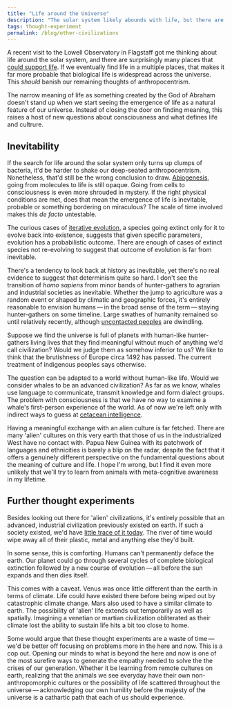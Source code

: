 ```yaml
---
title: "Life around the Universe"
description: "The solar system likely abounds with life, but there are also hidden cultures on earth we barely understand&thinsp;—&thinsp;realizing this is the start of a humility industrial society needs."
tags: thought-experiment 
permalink: /blog/other-civilizations
---
```


A recent visit to the Lowell Observatory in Flagstaff got me thinking about life around the solar system, and there are surprisingly many places that [could support life][csl]. If we eventually find life in a multiple places, that makes it far more probable that biological life is widespread across the universe. This *should* banish our remaining thoughts of anthropocentrism. 

The narrow meaning of life as something created by the God of Abraham doesn't stand up when we start seeing the emergence of life as a natural feature of our universe. Instead of closing the door on finding meaning, this raises a host of new questions about consciousness and what defines life and cultrure. 

## Inevitability 

If the search for life around the solar system only turns up clumps of bacteria, it'd be harder to shake our deep-seated anthropocentrism. Nonetheless, that'd still be the wrong conclusion to draw. [Abiogenesis][abg], going from molecules to life is still opaque. Going from cells to consciousness is even more shrouded in mystery. If the right physical conditions are met, does that mean the emergence of life is inevitable, probable or something bordering on miraculous? The scale of time involved makes this *de facto* untestable. 

The curious cases of [iterative evolution][ite], a species going extinct only for it to evolve back into existence, suggests that given specific parameters, evolution has a probabilistic outcome. There are enough of cases of extinct species not re-evolving to suggest that outcome of evolution is far from inevitable. 

There's a tendency to look back at history as inevitable, yet there's no real evidence to suggest that determinism quite so hard. I don't see the transition of *homo sapiens* from minor bands of hunter-gathers to agrarian and industrial societies as inevitable. Whether the jump to agriculture was a random event or shaped by climatic and geographic forces, it's entirely reasonable to envision humans&thinsp;—&thinsp;in the broad sense of the term&thinsp;—&thinsp;staying hunter-gathers on some timeline. Large swathes of humanity remained so until relatively recently, although [uncontacted peoples][ucp] are dwindling. 

Suppose we find the universe is full of planets with human-like hunter-gathers living lives that they find meaningful without much of anything we'd call civilization? Would we judge them as somehow inferior to us? We like to think that the brutishness of Europe circa 1492 has passed. The current treatment of indigenous peoples says otherwise.

The question can be adapted to a world without human-like life. Would we consider whales to be an advanced civilization? As far as we know, whales use language to communicate, transmit knowledge and form dialect groups. The problem with consciousness is that we have no way to examine a whale's first-person experience of the world. As of now we're left only with indirect ways to guess at [cetacean intelligence][cin]. 

Having a meaningful exchange with an alien culture is far fetched. There are many 'alien' cultures on this very earth that those of us in the industrialized West have no contact with. Papua New Guinea with its patchwork of languages and ethnicities is barely a blip on the radar, despite the fact that it offers a genuinely different perspective on the fundamental questions about the meaning of culture and life. I hope I'm wrong, but I find it even more unlikely that we'll try to learn from animals with meta-cognitive awareness in my lifetime. 

## Further thought experiments 

Besides looking out there for 'alien' civilizations, it's entirely possible that an advanced, industrial civilization previously existed on earth. If such a society existed, we'd have [little trace of it today][ntt]. The river of time would wipe away all of their plastic, metal and anything else they'd built.

In some sense, this is comforting. Humans can't permanently deface the earth. Our planet could go through several cycles of complete biological extinction followed by a new course of evolution&thinsp;—&thinsp;all before the sun expands and then dies itself. 

This comes with a caveat. Venus was once little different than the earth in terms of climate. Life could have existed there before being wiped out by catastrophic climate change. Mars also used to have a similar climate to earth. The possibility of 'alien' life extends out temporarily as well as spatially. Imagining a venetian or martian civilization obliterated as their climate lost the ability to sustain life hits a bit too close to home.   

Some would argue that these thought experiments are a waste of time&thinsp;—&thinsp;we'd be better off focusing on problems more in the here and now. This is a cop out. Opening our minds to what is beyond the here and now is one of the most surefire ways to generate the empathy needed to solve the the crises of our generation. Whether it be learning from remote cultures on earth, realizing that the animals we see everyday have their own non-anthropomorphic cultures or the possibility of life scattered throughout the universe&thinsp;—&thinsp;acknowledging our own humility before the majesty of the universe is a cathartic path that each of us should experience. 

[csl]: https://www.space.com/15716-alien-life-search-solar-system.html "space.com" 
[abg]: https://en.wikipedia.org/wiki/Abiogenesis "wikipedia.org"
[ite]: https://www.vice.com/en_us/article/vb9bpm/this-bird-went-extinct-and-then-evolved-into-existence-again "vice.com"
[ucp]: https://en.wikipedia.org/wiki/Uncontacted_peoples "wikipedia.org"
[cin]: https://en.wikipedia.org/wiki/Cetacean_intelligence "wikipedia.org" 
[ntt]: https://www.theatlantic.com/science/archive/2018/04/are-we-earths-only-civilization/557180/ "theatlantic.com" 